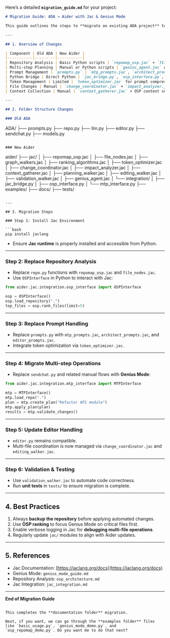 Here’s a detailed **`migration_guide.md`** for your project:

```markdown
# Migration Guide: ADA → Aider with Jac & Genius Mode

This guide outlines the steps to **migrate an existing ADA project** to the new Aider architecture with **Jac integration** and **Genius Mode** (MTP).

---

## 1. Overview of Changes

| Component | Old ADA | New Aider |
|-----------|---------|-----------|
| Repository Analysis | Basic Python scripts | `repomap_osp.jac` + `file_nodes.jac` + `graph_walkers.jac` |
| Multi-step Planning | Manual or Python scripts | `genius_agent.jac` orchestrates planning, editing, and validation |
| Prompt Management | `prompts.py` | `mtp_prompts.jac`, `architect_prompts.jac`, `editor_prompts.jac` |
| Python Bridge | Direct Python | `jac_bridge.py`, `osp_interface.py`, `mtp_interface.py` |
| Token Management | Limited | `token_optimizer.jac` for prompt compression |
| File Changes | Manual | `change_coordinator.jac` + `impact_analyzer.jac` + walkers |
| Context Collection | Manual | `context_gatherer.jac` + OSP context selection |

---

## 2. Folder Structure Changes

### Old ADA

```

ADA/
├── prompts.py
├── repo.py
├── llm.py
├── editor.py
├── sendchat.py
├── models.py

```

### New Aider

```

aider/
├── jac/
│   ├── repomap\_osp.jac
│   ├── file\_nodes.jac
│   ├── graph\_walkers.jac
│   ├── ranking\_algorithms.jac
│   ├── token\_optimizer.jac
│   ├── change\_coordinator.jac
│   ├── impact\_analyzer.jac
│   ├── context\_gatherer.jac
│   ├── planning\_walker.jac
│   ├── editing\_walker.jac
│   ├── validation\_walker.jac
│   ├── genius\_agent.jac
│   └── integration/
│       ├── jac\_bridge.py
│       ├── osp\_interface.py
│       └── mtp\_interface.py
├── examples/
├── docs/
├── tests/

````

---

## 3. Migration Steps

### Step 1: Install Jac Environment

```bash
pip install jaclang
````

* Ensure **Jac runtime** is properly installed and accessible from Python.

---

### Step 2: Replace Repository Analysis

* Replace `repo.py` functions with `repomap_osp.jac` and `file_nodes.jac`.
* Use `OSPInterface` in Python to interact with Jac:

```python
from aider.jac.integration.osp_interface import OSPInterface

osp = OSPInterface()
osp.load_repository(".")
top_files = osp.rank_files(limit=5)
```

---

### Step 3: Replace Prompt Handling

* Replace `prompts.py` with `mtp_prompts.jac`, `architect_prompts.jac`, and `editor_prompts.jac`.
* Integrate token optimization via `token_optimizer.jac`.

---

### Step 4: Migrate Multi-step Operations

* Replace `sendchat.py` and related manual flows with **Genius Mode**:

```python
from aider.jac.integration.mtp_interface import MTPInterface

mtp = MTPInterface()
mtp.load_repo(".")
plan = mtp.create_plan("Refactor API module")
mtp.apply_plan(plan)
results = mtp.validate_changes()
```

---

### Step 5: Update Editor Handling

* `editor.py` remains compatible.
* Multi-file coordination is now managed via `change_coordinator.jac` and `editing_walker.jac`.

---

### Step 6: Validation & Testing

* Use `validation_walker.jac` to automate code correctness.
* Run **unit tests** in `tests/` to ensure migration is complete.

---

## 4. Best Practices

1. Always **backup the repository** before applying automated changes.
2. Use **OSP ranking** to focus Genius Mode on critical files first.
3. Enable verbose logging in Jac for **debugging multi-file operations**.
4. Regularly update `jac/` modules to align with Aider updates.

---

## 5. References

* Jac Documentation: [https://jaclang.org/docs](https://jaclang.org/docs)
* Genius Mode: `genius_mode_guide.md`
* Repository Analysis: `osp_architecture.md`
* Jac Integration: `jac_integration.md`

---

**End of Migration Guide**

```

This completes the **documentation folder** migration.  

Next, if you want, we can go through the **examples folder** files like `basic_usage.py`, `genius_mode_demo.py`, and `osp_repomap_demo.py`. Do you want me to do that next?
```
